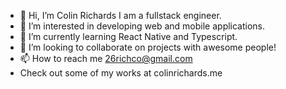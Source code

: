 - 👋 Hi, I’m Colin Richards I am a fullstack engineer. 
- 👀 I’m interested in developing web and mobile applications. 
- 🌱 I’m currently learning React Native and Typescript.
- 💞️ I’m looking to collaborate on projects with awesome people!
- 📫 How to reach me 26richco@gmail.com
- Check out some of my works at colinrichards.me

<!---
richards-colin/richards-colin is a ✨ special ✨ repository because its `README.md` (this file) appears on your GitHub profile.
You can click the Preview link to take a look at your changes.
--->
